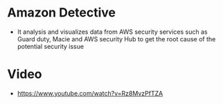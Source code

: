 
# Amazon Detective
- It analysis and visualizes data from AWS security services such as Guard duty, Macie and AWS security Hub to get the 
  root cause of the potential security issue
# Video
- https://www.youtube.com/watch?v=Rz8MvzPfTZA